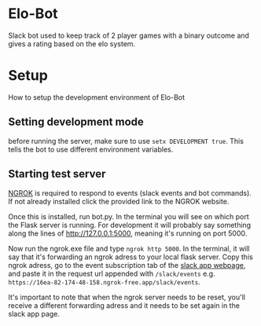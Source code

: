 # Elo-Bot
Slack bot used to keep track of 2 player games with a binary outcome and gives a rating based on the elo system.

# Setup
How to setup the development environment of Elo-Bot

## Setting development mode
before running the server, make sure to use `setx DEVELOPMENT true`. This tells the bot to use different environment variables.

## Starting test server
[NGROK](https://ngrok.com/) is required to respond to events (slack events and bot commands). If not already installed click the provided link to the NGROK website.

Once this is installed, run bot.py. In the terminal you will see on which port the Flask server is running. For development it will probably say something along the lines of http://127.0.0.1:5000, meaning it's running on port 5000.

Now run the ngrok.exe file and type `ngrok http 5000`. In the terminal, it will say that it's forwarding an ngrok adress to your local flask server. Copy this ngrok adress, go to the event subscription tab of the [slack app webpage](https://api.slack.com/apps), and paste it in the request url appended with `/slack/events` e.g. `https://16ea-82-174-48-158.ngrok-free.app/slack/events`.

It's important to note that when the ngrok server needs to be reset, you'll receive a different forwarding adress and it needs to be set again in the slack app page.

